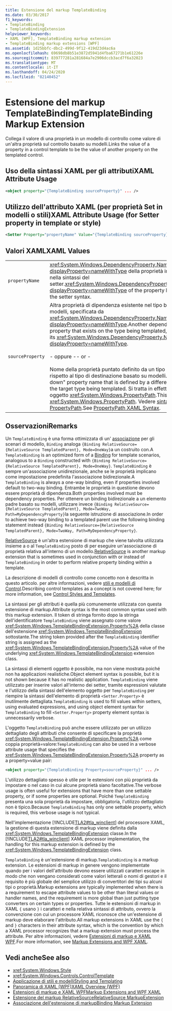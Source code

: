 ```yaml
---
title: Estensione del markup TemplateBinding
ms.date: 03/30/2017
f1_keywords:
- TemplateBinding
- TemplateBindingExtension
helpviewer_keywords:
- XAML [WPF], TemplateBinding markup extension
- TemplateBinding markup extensions [WPF]
ms.assetid: 1d25bbfc-dbc2-499d-9f12-419d23d4ac6a
ms.openlocfilehash: 69698db8b51e3872d5941d4fba67271b1e61226e
ms.sourcegitcommit: 839777281a281684a7e2906dccb3acd7f6a32023
ms.translationtype: MT
ms.contentlocale: it-IT
ms.lasthandoff: 04/24/2020
ms.locfileid: "82140452"
---
```

# <a name="templatebinding-markup-extension"></a><span data-ttu-id="9ced9-102">Estensione del markup TemplateBinding</span><span class="sxs-lookup"><span data-stu-id="9ced9-102">TemplateBinding Markup Extension</span></span>
<span data-ttu-id="9ced9-103">Collega il valore di una proprietà in un modello di controllo come valore di un'altra proprietà sul controllo basato su modelli.</span><span class="sxs-lookup"><span data-stu-id="9ced9-103">Links the value of a property in a control template to be the value of another property on the templated control.</span></span>  
  
## <a name="xaml-attribute-usage"></a><span data-ttu-id="9ced9-104">Uso della sintassi XAML per gli attributi</span><span class="sxs-lookup"><span data-stu-id="9ced9-104">XAML Attribute Usage</span></span>  
  
```xml  
<object property="{TemplateBinding sourceProperty}" ... />
```  
  
## <a name="xaml-attribute-usage-for-setter-property-in-template-or-style"></a><span data-ttu-id="9ced9-105">Utilizzo dell'attributo XAML (per proprietà Set in modelli o stili)</span><span class="sxs-lookup"><span data-stu-id="9ced9-105">XAML Attribute Usage (for Setter property in template or style)</span></span>  
  
```xml  
<Setter Property="propertyName" Value="{TemplateBinding sourceProperty}" ... />  
```  
  
## <a name="xaml-values"></a><span data-ttu-id="9ced9-106">Valori XAML</span><span class="sxs-lookup"><span data-stu-id="9ced9-106">XAML Values</span></span>  
  
|||  
|-|-|  
|`propertyName`|<span data-ttu-id="9ced9-107"><xref:System.Windows.DependencyProperty.Name%2A?displayProperty=nameWithType> della proprietà impostata nella sintassi del setter.</span><span class="sxs-lookup"><span data-stu-id="9ced9-107"><xref:System.Windows.DependencyProperty.Name%2A?displayProperty=nameWithType> of the property being set in the setter syntax.</span></span>|  
|`sourceProperty`|<span data-ttu-id="9ced9-108">Altra proprietà di dipendenza esistente nel tipo basato su modelli, specificata da <xref:System.Windows.DependencyProperty.Name%2A?displayProperty=nameWithType>.</span><span class="sxs-lookup"><span data-stu-id="9ced9-108">Another dependency property that exists on the type being templated, specified by its <xref:System.Windows.DependencyProperty.Name%2A?displayProperty=nameWithType>.</span></span><br /><br /> <span data-ttu-id="9ced9-109">- oppure -</span><span class="sxs-lookup"><span data-stu-id="9ced9-109">- or -</span></span><br /><br /> <span data-ttu-id="9ced9-110">Nome della proprietà puntato definito da un tipo diverso rispetto al tipo di destinazione basato su modelli.</span><span class="sxs-lookup"><span data-stu-id="9ced9-110">A "dotted-down" property name that is defined by a different type than the target type being templated.</span></span> <span data-ttu-id="9ced9-111">Si tratta in effetti di un oggetto <xref:System.Windows.PropertyPath>.</span><span class="sxs-lookup"><span data-stu-id="9ced9-111">This is actually a <xref:System.Windows.PropertyPath>.</span></span> <span data-ttu-id="9ced9-112">Vedere [sintassi XAML di PropertyPath](propertypath-xaml-syntax.md).</span><span class="sxs-lookup"><span data-stu-id="9ced9-112">See [PropertyPath XAML Syntax](propertypath-xaml-syntax.md).</span></span>|  
  
## <a name="remarks"></a><span data-ttu-id="9ced9-113">Osservazioni</span><span class="sxs-lookup"><span data-stu-id="9ced9-113">Remarks</span></span>  
 <span data-ttu-id="9ced9-114">Un `TemplateBinding` è una forma ottimizzata di un' [associazione](binding-markup-extension.md) per gli scenari di modello, `Binding` analoga `{Binding RelativeSource={RelativeSource TemplatedParent}, Mode=OneWay}`a un costruito con.</span><span class="sxs-lookup"><span data-stu-id="9ced9-114">A `TemplateBinding` is an optimized form of a [Binding](binding-markup-extension.md) for template scenarios, analogous to a `Binding` constructed with `{Binding RelativeSource={RelativeSource TemplatedParent}, Mode=OneWay}`.</span></span> <span data-ttu-id="9ced9-115">`TemplateBinding` è sempre un'associazione unidirezionale, anche se le proprietà implicano come impostazione predefinita l'associazione bidirezionale.</span><span class="sxs-lookup"><span data-stu-id="9ced9-115">A `TemplateBinding` is always a one-way binding, even if properties involved default to two-way binding.</span></span> <span data-ttu-id="9ced9-116">Entrambe le proprietà in questione devono essere proprietà di dipendenza.</span><span class="sxs-lookup"><span data-stu-id="9ced9-116">Both properties involved must be dependency properties.</span></span> <span data-ttu-id="9ced9-117">Per ottenere un binding bidirezionale a un elemento padre basato su modelli, utilizzare invece `{Binding RelativeSource={RelativeSource TemplatedParent}, Mode=TwoWay, Path=MyDependencyProperty}`la seguente istruzione di associazione.</span><span class="sxs-lookup"><span data-stu-id="9ced9-117">In order to achieve two-way binding to a templated parent use the following binding statement instead `{Binding RelativeSource={RelativeSource TemplatedParent}, Mode=TwoWay, Path=MyDependencyProperty}`.</span></span>
  
 <span data-ttu-id="9ced9-118">[RelativeSource](relativesource-markupextension.md) è un'altra estensione di markup che viene talvolta utilizzata insieme a o al `TemplateBinding` posto di per eseguire un'associazione di proprietà relativa all'interno di un modello.</span><span class="sxs-lookup"><span data-stu-id="9ced9-118">[RelativeSource](relativesource-markupextension.md) is another markup extension that is sometimes used in conjunction with or instead of `TemplateBinding` in order to perform relative property binding within a template.</span></span>  
  
 <span data-ttu-id="9ced9-119">La descrizione di modelli di controllo come concetto non è descritta in questo articolo. per altre informazioni, vedere [stili e modelli di Control](../controls/control-styles-and-templates.md).</span><span class="sxs-lookup"><span data-stu-id="9ced9-119">Describing control templates as a concept is not covered here; for more information, see [Control Styles and Templates](../controls/control-styles-and-templates.md).</span></span>  
  
 <span data-ttu-id="9ced9-120">La sintassi per gli attributi è quella più comunemente utilizzata con questa estensione di markup.</span><span class="sxs-lookup"><span data-stu-id="9ced9-120">Attribute syntax is the most common syntax used with this markup extension.</span></span> <span data-ttu-id="9ced9-121">Il token di stringa fornito dopo la stringa dell'identificatore `TemplateBinding` viene assegnato come valore <xref:System.Windows.TemplateBindingExtension.Property%2A> della classe dell'estensione <xref:System.Windows.TemplateBindingExtension> sottostante.</span><span class="sxs-lookup"><span data-stu-id="9ced9-121">The string token provided after the `TemplateBinding` identifier string is assigned as the <xref:System.Windows.TemplateBindingExtension.Property%2A> value of the underlying <xref:System.Windows.TemplateBindingExtension> extension class.</span></span>  
  
 <span data-ttu-id="9ced9-122">La sintassi di elementi oggetto è possibile, ma non viene mostrata poiché non ha applicazioni realistiche.</span><span class="sxs-lookup"><span data-stu-id="9ced9-122">Object element syntax is possible, but it is not shown because it has no realistic application.</span></span> <span data-ttu-id="9ced9-123">`TemplateBinding` viene utilizzato per inserire valori all'interno dei setter, tramite espressioni valutate e l'utilizzo della sintassi dell'elemento oggetto per `TemplateBinding` per riempire la sintassi dell'elemento di proprietà `<Setter.Property>` è inutilmente dettagliata.</span><span class="sxs-lookup"><span data-stu-id="9ced9-123">`TemplateBinding` is used to fill values within setters, using evaluated expressions, and using object element syntax for `TemplateBinding` to fill `<Setter.Property>` property element syntax is unnecessarily verbose.</span></span>  
  
 <span data-ttu-id="9ced9-124">L'oggetto `TemplateBinding` può anche essere utilizzato per un utilizzo dettagliato degli attributi che consente di specificare la proprietà <xref:System.Windows.TemplateBindingExtension.Property%2A> come coppia proprietà=valore:</span><span class="sxs-lookup"><span data-stu-id="9ced9-124">`TemplateBinding` can also be used in a verbose attribute usage that specifies the <xref:System.Windows.TemplateBindingExtension.Property%2A> property as a property=value pair:</span></span>  
  
```xml  
<object property="{TemplateBinding Property=sourceProperty}" ... />
```  
  
 <span data-ttu-id="9ced9-125">L'utilizzo dettagliato spesso è utile per le estensioni con più proprietà da impostare o nel caso in cui alcune proprietà siano facoltative.</span><span class="sxs-lookup"><span data-stu-id="9ced9-125">The verbose usage is often useful for extensions that have more than one settable property, or if some properties are optional.</span></span> <span data-ttu-id="9ced9-126">Poiché `TemplateBinding` presenta una sola proprietà da impostare, obbligatoria, l'utilizzo dettagliato non è tipico.</span><span class="sxs-lookup"><span data-stu-id="9ced9-126">Because `TemplateBinding` has only one settable property, which is required, this verbose usage is not typical.</span></span>  
  
 <span data-ttu-id="9ced9-127">Nell'implementazione [!INCLUDE[TLA2#tla_winclient](../../../../includes/tla2sharptla-winclient-md.md)] del processore XAML, la gestione di questa estensione di markup viene definita dalla <xref:System.Windows.TemplateBindingExtension> classe.</span><span class="sxs-lookup"><span data-stu-id="9ced9-127">In the [!INCLUDE[TLA2#tla_winclient](../../../../includes/tla2sharptla-winclient-md.md)] XAML processor implementation, the handling for this markup extension is defined by the <xref:System.Windows.TemplateBindingExtension> class.</span></span>  
  
 <span data-ttu-id="9ced9-128">`TemplateBinding` è un'estensione di markup.</span><span class="sxs-lookup"><span data-stu-id="9ced9-128">`TemplateBinding` is a markup extension.</span></span> <span data-ttu-id="9ced9-129">Le estensioni di markup in genere vengono implementate quando per i valori dell'attributo devono essere utilizzati caratteri escape in modo che non vengano considerati come valori letterali o nomi di gestori e il requisito è più globale del semplice utilizzo di convertitori dei tipi su alcuni tipi o proprietà.</span><span class="sxs-lookup"><span data-stu-id="9ced9-129">Markup extensions are typically implemented when there is a requirement to escape attribute values to be other than literal values or handler names, and the requirement is more global than just putting type converters on certain types or properties.</span></span> <span data-ttu-id="9ced9-130">Tutte le estensioni di markup in XAML `{` usano `}` i caratteri e nella relativa sintassi di attributo, ovvero la convenzione con cui un processore XAML riconosce che un'estensione di markup deve elaborare l'attributo.</span><span class="sxs-lookup"><span data-stu-id="9ced9-130">All markup extensions in XAML use the `{` and `}` characters in their attribute syntax, which is the convention by which a XAML processor recognizes that a markup extension must process the attribute.</span></span> <span data-ttu-id="9ced9-131">Per altre informazioni, vedere [Estensioni di markup e XAML WPF](markup-extensions-and-wpf-xaml.md).</span><span class="sxs-lookup"><span data-stu-id="9ced9-131">For more information, see [Markup Extensions and WPF XAML](markup-extensions-and-wpf-xaml.md).</span></span>  
  
## <a name="see-also"></a><span data-ttu-id="9ced9-132">Vedi anche</span><span class="sxs-lookup"><span data-stu-id="9ced9-132">See also</span></span>

- <xref:System.Windows.Style>
- <xref:System.Windows.Controls.ControlTemplate>
- [<span data-ttu-id="9ced9-133">Applicazione di stili e modelli</span><span class="sxs-lookup"><span data-stu-id="9ced9-133">Styling and Templating</span></span>](../../../desktop-wpf/fundamentals/styles-templates-overview.md)
- [<span data-ttu-id="9ced9-134">Panoramica di XAML (WPF)</span><span class="sxs-lookup"><span data-stu-id="9ced9-134">XAML Overview (WPF)</span></span>](../../../desktop-wpf/fundamentals/xaml.md)
- [<span data-ttu-id="9ced9-135">Estensioni di markup e XAML WPF</span><span class="sxs-lookup"><span data-stu-id="9ced9-135">Markup Extensions and WPF XAML</span></span>](markup-extensions-and-wpf-xaml.md)
- [<span data-ttu-id="9ced9-136">Estensione del markup RelativeSource</span><span class="sxs-lookup"><span data-stu-id="9ced9-136">RelativeSource MarkupExtension</span></span>](relativesource-markupextension.md)
- [<span data-ttu-id="9ced9-137">Associazione dell'estensione di markup</span><span class="sxs-lookup"><span data-stu-id="9ced9-137">Binding Markup Extension</span></span>](binding-markup-extension.md)
